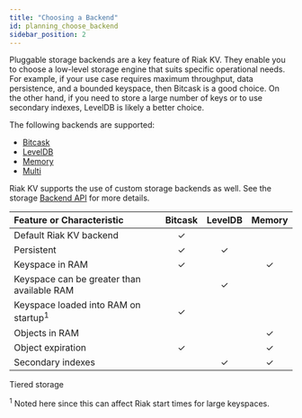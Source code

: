 ```yaml
---
title: "Choosing a Backend"
id: planning_choose_backend
sidebar_position: 2
---
```


[plan backend bitcask]: ../../../setup/planning/backend/bitcask.md
[plan backend leveldb]: ../../../setup/planning/backend/leveldb.md
[plan backend memory]: ../../../setup/planning/backend/memory.md
[plan backend multi]: ../../../setup/planning/backend/multi.md
[dev api backend]: ../../../developing/api/backend.md

Pluggable storage backends are a key feature of Riak KV. They enable you to
choose a low-level storage engine that suits specific operational needs.
For example, if your use case requires maximum throughput, data
persistence, and a bounded keyspace, then Bitcask is a good choice. On
the other hand, if you need to store a large number of keys or to use
secondary indexes, LevelDB is likely a better choice.

The following backends are supported:

* [Bitcask][plan backend bitcask]
* [LevelDB][plan backend leveldb]
* [Memory][plan backend memory]
* [Multi][plan backend multi]

Riak KV supports the use of custom storage backends as well. See the
storage [Backend API][dev api backend] for more details.

| Feature or Characteristic                       | Bitcask | LevelDB | Memory |
|:------------------------------------------------|:-------:|:-------:|:------:|
| Default Riak KV backend                         |    ✓    |         |        |
| Persistent                                      |    ✓    |    ✓    |        |
| Keyspace in RAM                                 |    ✓    |         |   ✓    |
| Keyspace can be greater than available RAM      |         |    ✓    |        |
| Keyspace loaded into RAM on startup<sup>1</sup> |    ✓    |         |        |
| Objects in RAM                                  |         |         |   ✓    |
| Object expiration                               |    ✓    |         |   ✓    |
| Secondary indexes                               |         |    ✓    |   ✓    |
Tiered storage

<sup>1</sup> Noted here since this can affect Riak start times for large
keyspaces.
